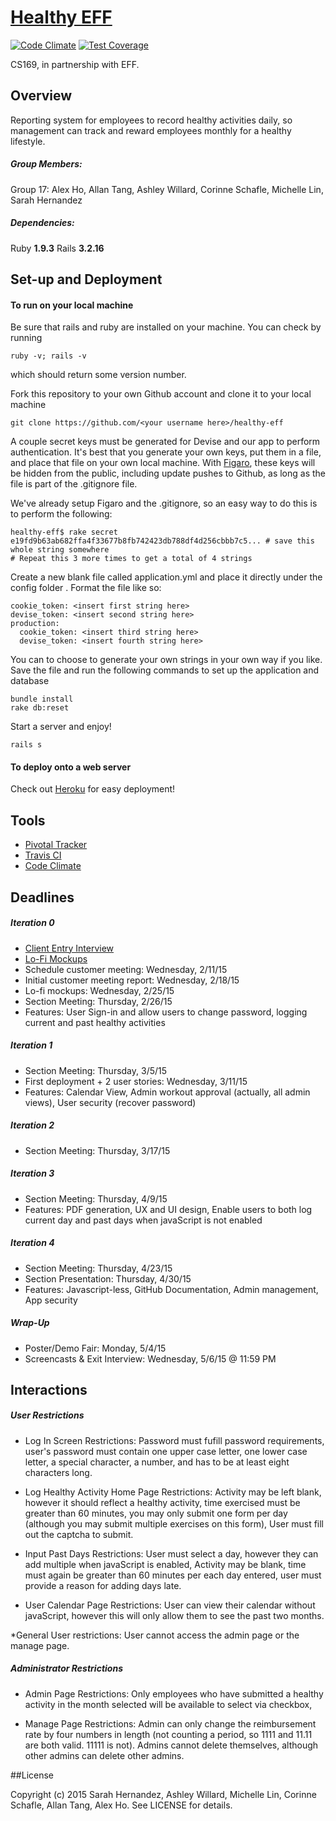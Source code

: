 # [Healthy EFF](https://healthy-eff-169.herokuapp.com)
[![Code Climate](https://codeclimate.com/github/ashleywillard/healthy-eff/badges/gpa.svg)](https://codeclimate.com/github/ashleywillard/healthy-eff)
[![Test Coverage](https://codeclimate.com/github/ashleywillard/healthy-eff/badges/coverage.svg)](https://codeclimate.com/github/ashleywillard/healthy-eff)

CS169, in partnership with EFF.

## Overview
Reporting system for employees to record healthy activities daily, so management can track and reward employees monthly for a healthy lifestyle.

##### Group Members:
Group 17: Alex Ho, Allan Tang, Ashley Willard, Corinne Schafle, Michelle Lin, Sarah Hernandez

##### Dependencies: 
Ruby **1.9.3**
Rails **3.2.16**

## Set-up and Deployment

#### To run on your local machine

Be sure that rails and ruby are installed on your machine. You can check by running
```
ruby -v; rails -v
```
which should return some version number.

Fork this repository to your own Github account and clone it to your local machine
```
git clone https://github.com/<your username here>/healthy-eff
```

A couple secret keys must be generated for Devise and our app to perform authentication. It's best that you generate your own keys, put them in a file, and place that file on your own local machine. With [Figaro](https://github.com/laserlemon/figaro), these keys will be hidden from the public, including update pushes to Github, as long as the file is part of the .gitignore file. 

We've already setup Figaro and the .gitignore, so an easy way to do this is to perform the following:

```
healthy-eff$ rake secret
e19fd9b63ab682ffa4f33677b8fb742423db788df4d256cbbb7c5... # save this whole string somewhere
# Repeat this 3 more times to get a total of 4 strings
```

Create a new blank file called application.yml and place it directly under the config folder . Format the file like so:
```
cookie_token: <insert first string here>
devise_token: <insert second string here>
production: 
  cookie_token: <insert third string here>
  devise_token: <insert fourth string here>
```
You can to choose to generate your own strings in your own way if you like. 
Save the file and run the following commands to set up the application and database
```
bundle install
rake db:reset
```
Start a server and enjoy!
``` 
rails s
```

#### To deploy onto a web server
Check out [Heroku](https://www.heroku.com/) for easy deployment!

## Tools
* [Pivotal Tracker](https://www.pivotaltracker.com/n/projects/1282358)
* [Travis CI](https://travis-ci.org/ashleywillard/healthy-eff)
* [Code Climate](https://codeclimate.com/github/ashleywillard/healthy-eff)

## Deadlines

##### Iteration 0
* [Client Entry Interview](http://youtu.be/ptYHlSCjSQI)
* [Lo-Fi Mockups](https://docs.google.com/presentation/d/1BA3Nlz5kssVkdUxyb5F7JyZ38Xxe5iuyYH-JrsLVQzc/)
* Schedule customer meeting: Wednesday, 2/11/15
* Initial customer meeting report: Wednesday, 2/18/15
* Lo-fi mockups: Wednesday, 2/25/15
* Section Meeting: Thursday, 2/26/15
* Features: User Sign-in and allow users to change password, logging current and past healthy activities


##### Iteration 1
* Section Meeting: Thursday, 3/5/15
* First deployment + 2 user stories: Wednesday, 3/11/15
* Features: Calendar View, Admin workout approval (actually, all admin views), User security (recover password)


##### Iteration 2
* Section Meeting: Thursday, 3/17/15

##### Iteration 3
* Section Meeting: Thursday, 4/9/15
* Features: PDF generation, UX and UI design, Enable users to both log current day and past days when javaScript is not enabled

##### Iteration 4
* Section Meeting: Thursday, 4/23/15
* Section Presentation: Thursday, 4/30/15
* Features: Javascript-less, GitHub Documentation, Admin management, App security



##### Wrap-Up
* Poster/Demo Fair: Monday, 5/4/15
* Screencasts & Exit Interview: Wednesday, 5/6/15 @ 11:59 PM

## Interactions


##### User Restrictions

* Log In Screen Restrictions: Password must fufill password requirements, user's password must contain one upper case letter, one lower case letter, a special character, a number, and has to be at least eight characters long. 

* Log Healthy Activity Home Page Restrictions: Activity may be left blank, however it should reflect a healthy activity, time exercised must be greater than 60 minutes, you may only submit one form per day (although you may submit multiple exercises on this form), User must fill out the captcha to submit.

* Input Past Days Restrictions: User must select a day, however they can add multiple when javaScript is enabled, Activity may be blank, time must again be greater than 60 minutes per each day entered, user must provide a reason for adding days late. 

* User Calendar Page Restrictions: User can view their calendar without javaScript, however this will only allow them to see the past two months.

*General User restrictions: User cannot access the admin page or the manage page.



##### Administrator Restrictions

* Admin Page Restrictions: Only employees who have submitted a healthy activity in the month selected will be available to select via checkbox, 

* Manage Page Restrictions: Admin can only change the reimbursement rate by four numbers in length (not counting a period, so 1111 and 11.11 are both valid. 11111 is not). Admins cannot delete themselves, although other admins can delete other admins. 

##License



Copyright (c) 2015 Sarah Hernandez, Ashley Willard, Michelle Lin, Corinne Schafle, Allan Tang, Alex Ho. See LICENSE for details.

